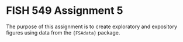 # FISH 549 Assignment 5

The purpose of this assignment is to create exploratory and expository figures using data from the ```{FSAdata}``` package.
